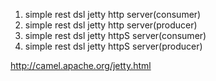 1) simple rest dsl jetty http server(consumer)
2) simple rest dsl jetty http server(producer)
3) simple rest dsl jetty httpS server(consumer)
4) simple rest dsl jetty httpS server(producer)


http://camel.apache.org/jetty.html